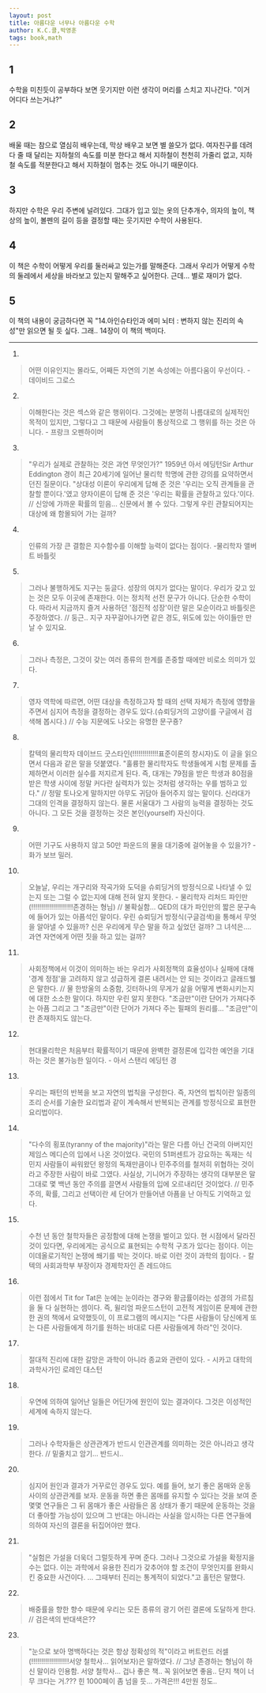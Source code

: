 ```yaml
---
layout: post
title: 아름다운 너무나 아름다운 수학
author: K.C.콜,박영훈
tags: book,math
---
```


## 1
수학을 미친듯이 공부하다 보면 웃기지만 이런 생각이 머리를 스치고 지나간다. "이거 어디다 쓰는거냐?"

## 2
배울 때는 참으로 열심히 배우는데, 막상 배우고 보면 별 쓸모가 없다. 여자친구를 데려다 줄 때 달리는 지하철의 속도를 미분 한다고 해서 지하철이 천천히 가줄리 없고, 지하철 속도를 적분한다고 해서 지하철이 멈추는 것도 아니기 때문이다.

## 3
하지만 수학은 우리 주변에 널려있다. 그대가 입고 있는 옷의 단추개수, 의자의 높이, 책상의 높이, 볼펜의 길이 등을 결정할 때는 웃기지만 수학이 사용된다.

## 4
이 책은 수학이 어떻게 우리를 둘러싸고 있는가를 말해준다. 그래서 우리가 어떻게 수학의 둘레에서 세상을 바라보고 있는지 말해주고 싶어한다. 근데... 별로 재미가 없다.

## 5
이 책의 내용이 궁금하다면 꼭 "14.아인슈타인과 에미 뇌터 : 변하지 않는 진리의 속성"만 읽으면 될 듯 싶다. 그래.. 14장이 이 책의 백미다.

----

1. 
> 어떤 이유인지는 몰라도, 어째든 자연의 기본 속성에는 아름다움이 우선이다. - 데이비드 그로스

2. 
> 이해한다는 것은 섹스와 같은 행위이다. 그것에는 분명히 나름대로의 실제적인 목적이 있지만, 그렇다고 그 때문에 사람들이 통상적으로 그 행위를 하는 것은 아니다. - 프랑크 오펜하이머

3. 
> "우리가 실제로 관찰하는 것은 과연 무엇인가?" 1959년 아서 에딩턴Sir Arthur Eddington 경이 최근 20세기에 일어난 물리학 학명에 관한 강의를 요약하면서 던진 질문이다. "상대성 이론이 우리에게 답해 준 것은 '우리는 오직 관계들을 관찰할 뿐이다.'였고 양자이론이 답해 준 것은 '우리는 확률을 관찰하고 있다.'이다. // 신앙에 가까운 확률의 믿음... 신문에서 볼 수 있다. 그렇게 우린 관찰되어지는 대상에 왜 함몰되어 가는 걸까?

4. 
> 인류의 가장 큰 결함은 지수함수를 이해할 능력이 없다는 점이다. -물리학자 앨버트 바틀릿

5. 
> 그러나 불행하게도 지구는 둥글다. 성장의 여지가 없다는 말이다. 우리가 갖고 있는 것은 모두 이곳에 존재한다. 이는 정치적 선전 문구가 아니다. 단순한 수학이다. 따라서 지금까지 즐겨 사용하던 '점진적 성장'이란 말은 모순이라고 바틀릿은 주장하였다. // 둥근.. 지구 자꾸걸어나가면 같은 경도, 위도에 있는 아이들만 만날 수 있지요.

6. 
> 그러나 측정은, 그것이 갖는 여러 종류의 한계를 존중할 때에만 비로소 의미가 있다.

7. 
> 영자 역학에 따르면, 어떤 대상을 측정하고자 할 때의 선택 자체가 측정에 영향을 주면서 심지어 측정을 결정하는 경우도 있다.(슈뢰딩거의 고양이를 구글에서 검색해 봅시다.) // 수능 지문에도 나오는 유명한 문구죵?

8. 
> 칼텍의 물리학자 데이브드 굿스타인(!!!!!!!!!!!!!표준이론의 창시자)도 이 글을 읽으면서 다음과 같은 말을 덧붙였다. "훌륭한 물리학자도 학생들에게 시험 문제를 출제하면서 이러한 실수를 저지르게 된다. 즉, 대개는 79점을 받은 학생과 80점을 받은 학생 사이에 정말 커다란 실력차가 있는 것처럼 생각하는 우를 범하고 있다." // 정말 토나오게 말하지만 아무도 귀담아 들어주지 않는 말이다. 신라대가 그대의 인격을 결정하지 않는다. 물론 서울대가 그 사람의 능력을 결정하는 것도 아니다. 그 모든 것을 결정하는 것은 본인(yourself) 자신이다.

9. 
> 어떤 기구도 사용하지 않고 50만 파운드의 물을 대기중에 걸어놓을 수 있을가? - 화가 보브 밀러.

10. 
> 오늘날, 우리는 개구리와 작곡가와 도덕을 슈뢰딩거의 방정식으로 나타낼 수 있는지 또는 그럴 수 없는지에 대해 전혀 알지 못한다. - 물리학자 리처드 파인만(!!!!!!!!!!!!!!!!!!!!!존경하는 형님) // 불확실함... QED의 대가 파인만의 짧은 문구속에 들어가 있는 아픔석인 말이다. 우린 슈뢰딩거 방정식(구글검색)을 통해서 무엇을 알아낼 수 있을까? 신은 우리에게 무슨 말을 하고 싶었던 걸까? 그 녀석은.... 과연 자연에게 어떤 짓을 하고 있는 걸까?

11. 
> 사회정책에서 이것이 의미하는 바는 우리가 사회정책의 효율성이나 실패에 대해 '경계 정점'을 고려하지 않고 성급하게 결론 내려서는 안 되는 것이라고 글래드웰은 말한다. // 물 한방울의 소중함, 깃터하나의 무게가 삶을 어떻게 변화시키는지에 대한 소소한 말이다. 하지만 우린 알지 못한다. "조금만"이란 단어가 가져다주는 아픔 그리고 그 "조금만"이란 단어가 가져다 주는 필패의 원리를... "조금만"이란 존재하지도 않는다.

12. 
> 현대물리학은 처음부터 확률적이기 때문에 완벽한 결정론에 입각한 예언을 기대하는 것은 불가능한 일이다. - 아서 스탠리 에딩턴 경

13. 
> 우리는 패턴의 반복을 보고 자연의 법칙을 구성한다. 즉, 자연의 법칙이란 일종의 조리 순서를 기술한 요리법과 같이 계속해서 반복되는 관계를 방정식으로 표현한 요리법이다.

14. 
> "다수의 횡포(tyranny of the majority)"라는 말은 다름 아닌 건국의 아버지인 제임스 메디슨의 입에서 나온 것이었다. 국민의 51퍼센트가 강요하는 독재는 식민지 사람들이 싸워왔던 왕정의 독재만큼이나 민주주의를 철저히 위협하는 것이라고 주장한 사람이 바로 그였다. 사실상, 기니어가 주장하는 생각의 대부분은 말 그대로 몇 백년 동안 주의를 끌면서 사람들의 입에 오르내리던 것이었다. // 민주주의, 확률, 그리고 선택이란 세 단어가 만들어낸 아픔을 난 아직도 기억하고 있다.

15. 
> 수천 년 동안 철학자들은 공정함에 대해 논쟁을 벌이고 있다. 현 시점에서 달라진 것이 있다면, 우리에게는 공식으로 표현되는 수학적 구조가 있다는 점이다. 이는 이데올로기적인 논쟁에 쐐기를 박는 것이다. 바로 이런 것이 과학의 힘이다. - 칼텍의 사회과학부 부장이자 경제학자인 존 레드야드

16. 
> 이런 점에서 Tit for Tat은 눈에는 눈이라는 경구와 황금률이라는 성경의 가르침을 둘 다 실현하는 셈이다. 즉, 윌리엄 파운드스턴이 고전적 게임이론 문제에 관한 한 권의 책에서 요약했듯이, 이 프로그램의 메시지는 "다른 사람들이 당신에게 또는 다른 사람들에게 하기를 원하는 바대로 다른 사람들에게 하라"인 것이다.

17. 
> 절대적 진리에 대한 갈망은 과학이 아니라 종교와 관련이 있다. - 시카고 대학의 과학사가인 로레인 대스턴

18. 
> 우연에 의하여 일어난 일들은 어딘가에 원인이 있는 결과이다. 그것은 이성적인 세계에 속하지 않는다.

19. 
> 그러나 수학자들은 상관관계가 반드시 인관관계를 의미하는 것은 아니라고 생각한다. // 밑줄치고 암기... 반드시..

20. 
> 심지어 원인과 결과가 거꾸로인 경우도 있다. 예를 들어, 보기 좋은 몸매와 운동 사이의 상관관계를 보자. 운동을 하면 좋은 몸매를 유지할 수 있다는 것을 보여 준 몇몇 연구들은 그 뒤 몸매가 좋은 사람들은 몸 상태가 좋기 때문에 운동하는 것을 더 좋아할 가능성이 있으며 그 반대는 아니라는 사실을 암시하는 다른 연구들에 의하여 자신의 결론을 뒤집어야만 했다.

21. 
> "실험은 가설을 더욱더 그럴듯하게 꾸며 준다. 그러나 그것으로 가설을 확정지을 수는 없다. 이는 과학에서 유용한 진리가 갖추어야 할 조건이 무엇인지를 완화시킨 중요한 사건이다. ... 그때부터 진리는 통계적이 되었다."고 홀턴은 말했다.

22. 
> 배중률을 향한 향수 때문에 우리는 모든 종류의 광기 어린 결론에 도달하게 한다. // 검은색의 반대색은??

23. 
> "눈으로 보아 명백하다는 것은 항상 정확성의 적"이라고 버트런드 러셀(!!!!!!!!!!!!!!!!!!!서양 철학사... 읽어보자)은 말하였다. // 그냥 존경하는 형님이 하신 말이라 인용함. 서양 철학사... 겁나 좋은 책.. 꼭 읽어보면 좋음.. 단지 책이 너무 크다는 거.??? 힌 1000페이 좀 넘을 듯... 가격은!!! 4만원 정도..